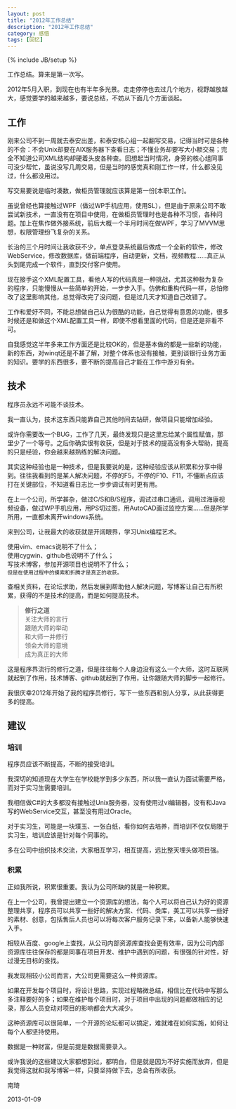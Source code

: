 ```yaml
---
layout: post
title: "2012年工作总结"
description: "2012年工作总结"
category: 感悟
tags: [回忆]
---
```

{% include JB/setup %}

工作总结。算来是第一次写。

2012年5月入职，到现在也有半年多光景。走走停停也去过几个地方，视野越放越大，感觉要学的越来越多，要说总结，不妨从下面几个方面谈起。

## 工作

刚来公司不到一周就去泰安出差，和泰安核心组一起翻写交易，记得当时可是各种的不会：不会Unix却要在AIX服务器下查看日志；不懂业务却要写大小额交易；完全不知道公司XML结构却硬着头皮各种查。回想起当时情况，身旁的核心组同事可没少帮忙，虽说没写几周交易，但是当时的感觉真和刚工作一样，什么都没见过，什么都没用过。

写交易要说是临时凑数，做柜员管理就应该算是第一份[本职工作]。

虽说曾经也算接触过WPF（做过WP手机应用，使用SL），但是由于原来公司不敢尝试新技术，一直没有在项目中使用，在做柜员管理时也是各种不习惯，各种问题。加上在焦作做外接系统，前后大概一个半月时间在做WPF，学习了MVVM思想，权限管理纷飞复杂的关系。

长治的三个月时间让我收获不少，单点登录系统最后做成一个全新的软件，修改WebService，修改数据库，做前端程序，自动更新，文档，视频教程……真正从头到尾完成一个软件，直到交付客户使用。

现在接手这个XML配置工具，看他人写的代码真是一种挑战，尤其这种极为复杂的程序，只能慢慢从一些简单的开始，一步步入手。仿佛和重构代码一样，总怕修改了这里影响其他，总觉得改完了没问题，但是过几天才知道自己改错了。

工作和爱好不同，不能总想做自己认为很酷的功能，自己觉得有意思的功能，很多时候还是和做这个XML配置工具一样，即使不想看里面的代码，但是还是非看不可。

自我感觉这半年多来工作方面还是比较OK的，但是基本做的都是一些新的功能，新的东西，对winqt还是不甚了解，对整个体系也没有接触，更别谈银行业务方面的知识。要学的东西很多，要不断的提高自己才能在工作中游刃有余。

## 技术

程序员永远不可能不谈技术。

我一直认为，技术这东西只能靠自己其他时间去钻研，做项目只能增加经验。

或许你需要改一个BUG，工作了几天，最终发现只是这里忘给某个属性赋值，那里少了一个等号。之后你确实很有收获，但是对于技术的提高没有多大帮助，提高的只是经验，你会越来越熟练的解决问题。

其实这种经验也是一种技术，但是我要说的是，这种经验应该从积累和分享中得到。往往我看到的是某人解决问题，不停的F5，不停的F10、F11，不懂断点应该打在关键部位，不知道看日志比一步步调试有时更有用。

在上一个公司，所学甚杂，做过C/S和B/S程序，调试过串口通讯，调用过海康视频设备，做过WP手机应用，用PS切过图，用AutoCAD画过监控方案……但是所学所用，一直都未离开windows系统。

来到公司，让我最大的收获就是开阔眼界，学习Unix编程艺术。

使用vim、emacs说明不了什么；  
使用cygwin、github也说明不了什么；  
写技术博客，参加开源项目也说明不了什么；  
`但是在使用过程中的摸索和折腾才是真正的收获。`

查相关资料，在论坛求助，然后发展到帮助他人解决问题，写博客让自己有所积累，获得的不是技术的提高，而是如何提高技术。

> **修行之道**  
> 关注大师的言行  
> 跟随大师的举动  
> 和大师一并修行  
> 领会大师的意境  
> 成为真正的大师  

这是程序界流行的修行之道，但是往往每个人身边没有这么一个大师，这时互联网就起到了作用，技术博客、github就起到了作用，让你跟随大师的脚步一起修行。

我很庆幸2012年开始了我的程序员修行，写下一些东西和别人分享，从此获得更多的提高。

## 建议

### 培训

程序员应该不断提高，不断的接受培训。

我深切的知道现在大学生在学校能学到多少东西，所以我一直认为面试需要严格，而对于实习生需要培训。

我相信做C#的大多都没有接触过Unix服务器，没有使用过vi编辑器，没有和Java写的WebService交互，甚至没有用过Oracle。

对于实习生，可能是一块璞玉、一张白纸，看你如何去培养，而培训不仅仅局限于实习生，培训应该是针对每个同事的。

多在公司中组织技术交流，大家相互学习，相互提高，远比整天埋头做项目强。


### 积累

正如我所说，积累很重要。我认为公司所缺的就是一种积累。

在上一个公司，我曾提出建立一个资源库的想法，每个人可以将自己认为好的资源整理共享，程序员可以共享一些好的解决方案、代码、类库，美工可以共享一些好的素材、创意，包括售后人员也可以将每次客户服务记录下来，以备新人能够快速入手。

相较从百度、google上查找，从公司内部资源库查找会更有效率，因为公司内部资源库往往保存的都是同事在项目开发、维护中遇到的问题，有很强的针对性，好过漫无目标的查找。

我发现相较小公司而言，大公司更需要这么一种资源库。

如果在开发每个项目时，将设计思路，实现过程略微总结，相信比在代码中写那么多注释要好的多；如果在维护每个项目时，对于项目中出现的问题都做相应的记录，那么人员变动对项目的影响都会大大减少。

这种资源库可以很简单，一个开源的论坛都可以搞定，难就难在如何实施，如何让每个人都坚持使用。

数据是一种财富，但是前提是数据需要录入。


或许我说的这些建议大家都想到过，都明白，但是就是因为不好实施而放弃，但是我觉得这就和我写博客一样，只要坚持做下去，总会有所收获。

南琦

2013-01-09
